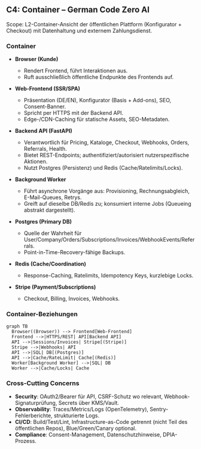 ## C4: Container – German Code Zero AI

Scope: L2-Container-Ansicht der öffentlichen Plattform (Konfigurator + Checkout) mit Datenhaltung und externem Zahlungsdienst.

### Container
- **Browser (Kunde)**
  - Rendert Frontend, führt Interaktionen aus.
  - Ruft ausschließlich öffentliche Endpunkte des Frontends auf.

- **Web-Frontend (SSR/SPA)**
  - Präsentation (DE/EN), Konfigurator (Basis + Add-ons), SEO, Consent-Banner.
  - Spricht per HTTPS mit der Backend API.
  - Edge-/CDN-Caching für statische Assets, SEO-Metadaten.

- **Backend API (FastAPI)**
  - Verantwortlich für Pricing, Kataloge, Checkout, Webhooks, Orders, Referrals, Health.
  - Bietet REST-Endpoints; authentifiziert/autorisiert nutzerspezifische Aktionen.
  - Nutzt Postgres (Persistenz) und Redis (Cache/Ratelimits/Locks).

- **Background Worker**
  - Führt asynchrone Vorgänge aus: Provisioning, Rechnungsabgleich, E-Mail-Queues, Retrys.
  - Greift auf dieselbe DB/Redis zu; konsumiert interne Jobs (Queueing abstrakt dargestellt).

- **Postgres (Primary DB)**
  - Quelle der Wahrheit für User/Company/Orders/Subscriptions/Invoices/WebhookEvents/Referrals.
  - Point-in-Time-Recovery-fähige Backups.

- **Redis (Cache/Coordination)**
  - Response-Caching, Ratelimits, Idempotency Keys, kurzlebige Locks.

- **Stripe (Payment/Subscriptions)**
  - Checkout, Billing, Invoices, Webhooks.

### Container-Beziehungen
```mermaid
graph TB
  Browser((Browser)) --> Frontend[Web-Frontend]
  Frontend -->|HTTPS/REST| API[Backend API]
  API -->|Sessions/Invoices| Stripe[(Stripe)]
  Stripe -->|Webhooks| API
  API -->|SQL| DB[(Postgres)]
  API -->|Cache/RateLimit| Cache[(Redis)]
  Worker[Background Worker] -->|SQL| DB
  Worker -->|Cache/Locks| Cache
```

### Cross-Cutting Concerns
- **Security**: OAuth2/Bearer für API, CSRF-Schutz wo relevant, Webhook-Signaturprüfung, Secrets über KMS/Vault.
- **Observability**: Traces/Metrics/Logs (OpenTelemetry), Sentry-Fehlerberichte, strukturierte Logs.
- **CI/CD**: Build/Test/Lint, Infrastructure-as-Code getrennt (nicht Teil des öffentlichen Repos), Blue/Green/Canary optional.
- **Compliance**: Consent-Management, Datenschutzhinweise, DPIA-Prozess.